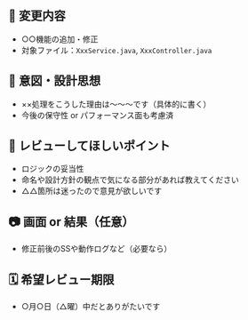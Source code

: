 ## 🚧 変更内容
- ○○機能の追加・修正
- 対象ファイル：`XxxService.java`, `XxxController.java`

## 🧠 意図・設計思想
- ××処理をこうした理由は～～～です（具体的に書く）
- 今後の保守性 or パフォーマンス面も考慮済

## 👀 レビューしてほしいポイント
- ロジックの妥当性
- 命名や設計方針の観点で気になる部分があれば教えてください
- △△箇所は迷ったので意見が欲しいです

## 📷 画面 or 結果（任意）
- 修正前後のSSや動作ログなど（必要なら）

## 🗓️ 希望レビュー期限
- ○月○日（△曜）中だとありがたいです
